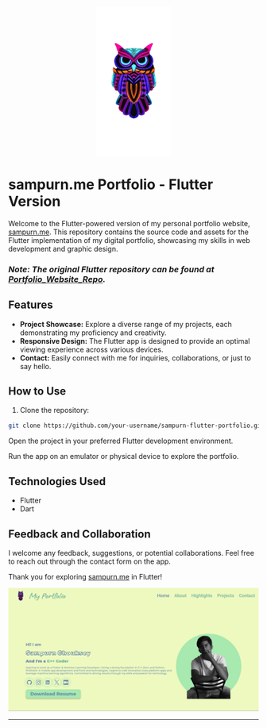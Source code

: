 <p align="center">
  <img src="owl3.png" alt="Website Logo" width="150" height="300">
</p>



# sampurn.me Portfolio - Flutter Version

Welcome to the Flutter-powered version of my personal portfolio website, [sampurn.me](https://www.sampurn.me). This repository contains the source code and assets for the Flutter implementation of my digital portfolio, showcasing my skills in web development and graphic design.

### *Note: The original Flutter repository can be found at [Portfolio_Website_Repo](https://github.com/Sampurn44/portfolio_website).*

## Features

- **Project Showcase:** Explore a diverse range of my projects, each demonstrating my proficiency and creativity.
- **Responsive Design:** The Flutter app is designed to provide an optimal viewing experience across various devices.
- **Contact:** Easily connect with me for inquiries, collaborations, or just to say hello.

## How to Use

1. Clone the repository:

```bash
git clone https://github.com/your-username/sampurn-flutter-portfolio.git
```
Open the project in your preferred Flutter development environment.

Run the app on an emulator or physical device to explore the portfolio.
## Technologies Used

- Flutter
- Dart

## Feedback and Collaboration

I welcome any feedback, suggestions, or potential collaborations. Feel free to reach out through the contact form on the app.

Thank you for exploring [sampurn.me](https://www.sampurn.me) in Flutter!

![Portfolio Screenshot](Screenshot.png)

---



